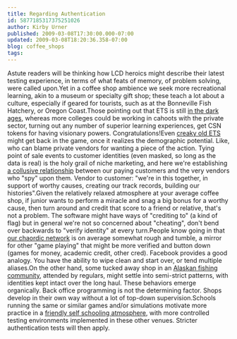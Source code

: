 ```yaml
---
title: Regarding Authentication
id: 5877185317375251026
author: Kirby Urner
published: 2009-03-08T17:30:00.000-07:00
updated: 2009-03-08T18:20:36.358-07:00
blog: coffee_shops
tags: 
---
```


Astute readers will be thinking how LCD heroics might describe their latest testing experience, in terms of what feats of memory, of problem solving, were called upon.Yet in a coffee shop ambience we seek more recreational learning, akin to a museum or specialty gift shop; these teach a lot about a culture, especially if geared for tourists, such as at the Bonneville Fish Hatchery, or Oregon Coast.Those pointing out that ETS is still [in the dark ages](http://mathforum.org/kb/thread.jspa?threadID=1909181&tstart=0), whereas more colleges could be working in cahoots with the private sector, turning out any number of superior learning experiences, get CSN tokens for having visionary powers. Congratulations!Even [creaky old ETS](http://www.mail-archive.com/edu-sig@python.org/msg04742.html) might get back in the game, once it realizes the demographic potential.  Like, who can blame private vendors for wanting a piece of the action.  Tying point of sale events to customer identities (even masked, so long as the data is real) is the holy grail of niche marketing, and here we're establishing [a collusive relationship](http://www.flickr.com/photos/17157315@N00/3114209807/) between our paying customers and the very vendors who "spy" upon them.  Vendor to customer:  "we're in this together, in support of worthy causes, creating our track records, building our histories".Given the relatively relaxed atmosphere at your average coffee shop, if junior wants to perform a miracle and snag a big bonus for a worthy cause, then turn around and credit that score to a friend or relative, that's not a problem.  The software might have ways of "crediting to" (a kind of flag) but in general we're not so concerned about "cheating", don't bend over backwards to "verify identity" at every turn.People know going in that [our chaordic network](http://www.chaordic.org/) is on average somewhat rough and tumble, a mirror for other "game playing" that might be more verified and button down (games for money, academic credit, other cred).  Facebook provides a good analogy.  You have the ability to wipe clean and start over, or tend multiple aliases.On the other hand, some tucked away shop in an [Alaskan fishing community](http://controlroom.blogspot.com/2009/03/shipping-jobs-overseas.html), attended by regulars, might settle into semi-strict patterns, with identities kept intact over the long haul.  These behaviors emerge organically.  Back office programming is not the determining factor.  Shops develop in their own way without a lot of top-down supervision.Schools running the same or similar games and/or simulations motivate more practice in a [friendly self schooling atmosphere](http://worldgame.blogspot.com/2008/11/self-schooling.html), with more controlled testing environments implemented in these other venues.  Stricter authentication tests will then apply.